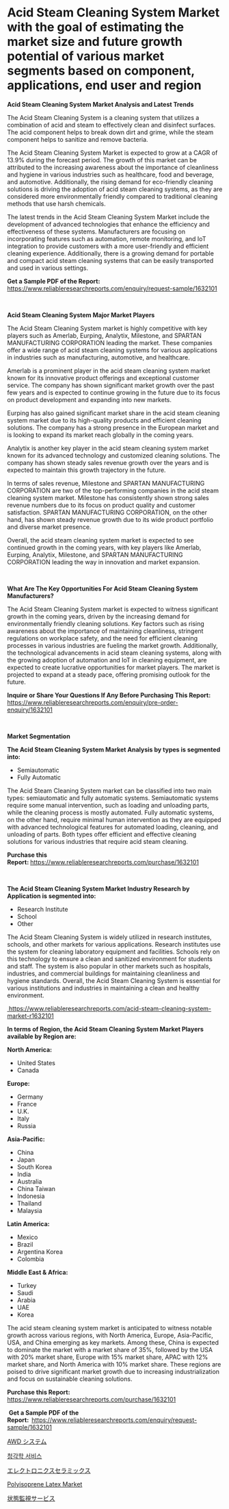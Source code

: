 <p><h1>Acid Steam Cleaning System Market with the goal of estimating the market size and future growth potential of various market segments based on component, applications, end user and region</h1></p><p><strong>Acid Steam Cleaning System Market Analysis and Latest Trends</strong></p>
<p><p>The Acid Steam Cleaning System is a cleaning system that utilizes a combination of acid and steam to effectively clean and disinfect surfaces. The acid component helps to break down dirt and grime, while the steam component helps to sanitize and remove bacteria.</p><p>The Acid Steam Cleaning System Market is expected to grow at a CAGR of 13.9% during the forecast period. The growth of this market can be attributed to the increasing awareness about the importance of cleanliness and hygiene in various industries such as healthcare, food and beverage, and automotive. Additionally, the rising demand for eco-friendly cleaning solutions is driving the adoption of acid steam cleaning systems, as they are considered more environmentally friendly compared to traditional cleaning methods that use harsh chemicals.</p><p>The latest trends in the Acid Steam Cleaning System Market include the development of advanced technologies that enhance the efficiency and effectiveness of these systems. Manufacturers are focusing on incorporating features such as automation, remote monitoring, and IoT integration to provide customers with a more user-friendly and efficient cleaning experience. Additionally, there is a growing demand for portable and compact acid steam cleaning systems that can be easily transported and used in various settings.</p></p>
<p><strong>Get a Sample PDF of the Report:&nbsp;</strong> <a href="https://www.reliableresearchreports.com/enquiry/request-sample/1632101">https://www.reliableresearchreports.com/enquiry/request-sample/1632101</a></p>
<p>&nbsp;</p>
<p><strong>Acid Steam Cleaning System Major Market Players</strong></p>
<p><p>The Acid Steam Cleaning System market is highly competitive with key players such as Amerlab, Eurping, Analytix, Milestone, and SPARTAN MANUFACTURING CORPORATION leading the market. These companies offer a wide range of acid steam cleaning systems for various applications in industries such as manufacturing, automotive, and healthcare.</p><p>Amerlab is a prominent player in the acid steam cleaning system market known for its innovative product offerings and exceptional customer service. The company has shown significant market growth over the past few years and is expected to continue growing in the future due to its focus on product development and expanding into new markets.</p><p>Eurping has also gained significant market share in the acid steam cleaning system market due to its high-quality products and efficient cleaning solutions. The company has a strong presence in the European market and is looking to expand its market reach globally in the coming years.</p><p>Analytix is another key player in the acid steam cleaning system market known for its advanced technology and customized cleaning solutions. The company has shown steady sales revenue growth over the years and is expected to maintain this growth trajectory in the future.</p><p>In terms of sales revenue, Milestone and SPARTAN MANUFACTURING CORPORATION are two of the top-performing companies in the acid steam cleaning system market. Milestone has consistently shown strong sales revenue numbers due to its focus on product quality and customer satisfaction. SPARTAN MANUFACTURING CORPORATION, on the other hand, has shown steady revenue growth due to its wide product portfolio and diverse market presence.</p><p>Overall, the acid steam cleaning system market is expected to see continued growth in the coming years, with key players like Amerlab, Eurping, Analytix, Milestone, and SPARTAN MANUFACTURING CORPORATION leading the way in innovation and market expansion.</p></p>
<p>&nbsp;</p>
<p><strong>What Are The Key Opportunities For Acid Steam Cleaning System Manufacturers?</strong></p>
<p><p>The Acid Steam Cleaning System market is expected to witness significant growth in the coming years, driven by the increasing demand for environmentally friendly cleaning solutions. Key factors such as rising awareness about the importance of maintaining cleanliness, stringent regulations on workplace safety, and the need for efficient cleaning processes in various industries are fueling the market growth. Additionally, the technological advancements in acid steam cleaning systems, along with the growing adoption of automation and IoT in cleaning equipment, are expected to create lucrative opportunities for market players. The market is projected to expand at a steady pace, offering promising outlook for the future.</p></p>
<p><strong>Inquire or Share Your Questions If Any Before Purchasing This Report:</strong> <a href="https://www.reliableresearchreports.com/enquiry/pre-order-enquiry/1632101">https://www.reliableresearchreports.com/enquiry/pre-order-enquiry/1632101</a></p>
<p>&nbsp;</p>
<p><strong>Market Segmentation</strong></p>
<p><strong>The Acid Steam Cleaning System Market Analysis by types is segmented into:</strong></p>
<p><ul><li>Semiautomatic</li><li>Fully Automatic</li></ul></p>
<p><p>The Acid Steam Cleaning System market can be classified into two main types: semiautomatic and fully automatic systems. Semiautomatic systems require some manual intervention, such as loading and unloading parts, while the cleaning process is mostly automated. Fully automatic systems, on the other hand, require minimal human intervention as they are equipped with advanced technological features for automated loading, cleaning, and unloading of parts. Both types offer efficient and effective cleaning solutions for various industries that require acid steam cleaning.</p></p>
<p><strong>Purchase this Report:&nbsp;</strong><a href="https://www.reliableresearchreports.com/purchase/1632101">https://www.reliableresearchreports.com/purchase/1632101</a></p>
<p>&nbsp;</p>
<p><strong>The Acid Steam Cleaning System Market Industry Research by Application is segmented into:</strong></p>
<p><ul><li>Research Institute</li><li>School</li><li>Other</li></ul></p>
<p><p>The Acid Steam Cleaning System is widely utilized in research institutes, schools, and other markets for various applications. Research institutes use the system for cleaning laboratory equipment and facilities. Schools rely on this technology to ensure a clean and sanitized environment for students and staff. The system is also popular in other markets such as hospitals, industries, and commercial buildings for maintaining cleanliness and hygiene standards. Overall, the Acid Steam Cleaning System is essential for various institutions and industries in maintaining a clean and healthy environment.</p></p>
<p><a href="https://www.reliableresearchreports.com/acid-steam-cleaning-system-market-r1632101">&nbsp;https://www.reliableresearchreports.com/acid-steam-cleaning-system-market-r1632101</a></p>
<p><strong>In terms of Region, the Acid Steam Cleaning System Market Players available by Region are:</strong></p>
<p>
    <p> <strong> North America: </strong>
        <ul>
            <li>United States</li>
            <li>Canada</li>
        </ul>
        </p> 
    <p> <strong> Europe: </strong>
        <ul>
            <li>Germany</li>
            <li>France</li>
            <li>U.K.</li>
            <li>Italy</li>
            <li>Russia</li>
        </ul>
        </p> 
    <p> <strong> Asia-Pacific: </strong>
        <ul>
            <li>China</li>
            <li>Japan</li>
            <li>South Korea</li>
            <li>India</li>
            <li>Australia</li>
            <li>China Taiwan</li>
            <li>Indonesia</li>
            <li>Thailand</li>
            <li>Malaysia</li>
        </ul>
        </p> 
    <p> <strong> Latin America: </strong>
        <ul>
            <li>Mexico</li>
            <li>Brazil</li>
            <li>Argentina Korea</li>
            <li>Colombia</li>
        </ul>
        </p> 
    <p> <strong> Middle East & Africa: </strong>
        <ul>
            <li>Turkey</li>
            <li>Saudi</li>
            <li>Arabia</li>
            <li>UAE</li>
            <li>Korea</li>
        </ul>
    </p>
    </p>
<p><p>The acid steam cleaning system market is anticipated to witness notable growth across various regions, with North America, Europe, Asia-Pacific, USA, and China emerging as key markets. Among these, China is expected to dominate the market with a market share of 35%, followed by the USA with 20% market share, Europe with 15% market share, APAC with 12% market share, and North America with 10% market share. These regions are poised to drive significant market growth due to increasing industrialization and focus on sustainable cleaning solutions.</p></p>
<p><strong>Purchase this Report: </strong><a href="https://www.reliableresearchreports.com/purchase/1632101">https://www.reliableresearchreports.com/purchase/1632101</a></p>
<p>&nbsp;<strong>Get a Sample PDF of the Report:&nbsp;&nbsp;</strong><a href="https://www.reliableresearchreports.com/enquiry/request-sample/1632101">https://www.reliableresearchreports.com/enquiry/request-sample/1632101</a></p>
<p><strong></strong></p>
<p><p><a href="https://github.com/pepo3k/Market-Research-Report-List-1/blob/main/731086034576.md">AWD システム</a></p><p><a href="https://medium.com/@jaleelweissnat2022/%EC%B2%AD%EA%B0%81-%EC%9E%AC%ED%99%9C-%EC%84%9C%EB%B9%84%EC%8A%A4-%EC%8B%9C%EC%9E%A5-%EA%B7%9C%EB%AA%A8%EB%8A%94-%EC%84%B8%EA%B3%84-%EC%82%B0%EC%97%85%EC%97%90%EC%84%9C-%EC%B5%9C%EC%A0%81%EC%9D%98-%EB%A7%88%EC%BC%80%ED%8C%85-%EC%B1%84%EB%84%90%EC%9D%84-%EB%B3%B4%EC%97%AC%EC%A4%8D%EB%8B%88%EB%8B%A4-bac57cfb8612">청각학 서비스</a></p><p><a href="https://github.com/nemesis2824/Market-Research-Report-List-1/blob/main/511854334577.md">エレクトロニクスセラミックス</a></p><p><a href="https://www.linkedin.com/pulse/polyisoprene-latex-market-analysis-examines-its-scope-growth-opportunities-ywh3f?trackingId=a8q5dlHb1qSsuilhWQ4lRQ%3D%3D">Polyisoprene Latex Market</a></p><p><a href="https://medium.com/@leeweir2009/%E3%82%B3%E3%83%B3%E3%83%87%E3%82%A3%E3%82%B7%E3%83%A7%E3%83%B3%E3%83%A2%E3%83%8B%E3%82%BF%E3%83%AA%E3%83%B3%E3%82%B0%E3%82%B5%E3%83%BC%E3%83%93%E3%82%B9%E5%B8%82%E5%A0%B4%E3%83%AC%E3%83%9D%E3%83%BC%E3%83%88%E3%81%AF-%E3%81%93%E3%81%AE%E5%B8%82%E5%A0%B4%E3%81%AE%E6%9C%80%E6%96%B0%E3%81%AE%E3%83%88%E3%83%AC%E3%83%B3%E3%83%89%E3%81%A8%E6%88%90%E9%95%B7%E6%A9%9F%E4%BC%9A%E3%82%92%E6%98%8E%E3%82%89%E3%81%8B%E3%81%AB%E3%81%97%E3%81%A6%E3%81%84%E3%81%BE%E3%81%99-94ac332501f0">状態監視サービス</a></p></p>